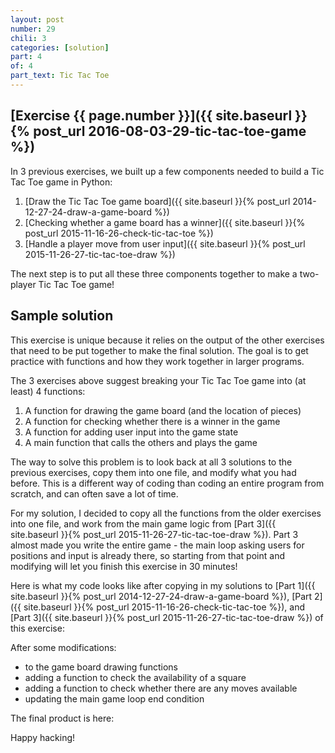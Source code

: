 ```yaml
---
layout: post
number: 29
chili: 3
categories: [solution]
part: 4
of: 4
part_text: Tic Tac Toe
---
```


## [Exercise {{ page.number }}]({{ site.baseurl }}{% post_url 2016-08-03-29-tic-tac-toe-game %})

In 3 previous exercises, we built up a few components needed to build a Tic Tac Toe game in Python:

1. [Draw the Tic Tac Toe game board]({{ site.baseurl }}{% post_url 2014-12-27-24-draw-a-game-board %})
2. [Checking whether a game board has a winner]({{ site.baseurl }}{% post_url 2015-11-16-26-check-tic-tac-toe %})
3. [Handle a player move from user input]({{ site.baseurl }}{% post_url 2015-11-26-27-tic-tac-toe-draw %})

The next step is to put all these three components together to make a two-player Tic Tac Toe game!

## Sample solution

This exercise is unique because it relies on the output of the other exercises that need to be put together to make the final solution. The goal is to get practice with functions and how they work together in larger programs.

The 3 exercises above suggest breaking your Tic Tac Toe game into (at least) 4 functions:

1. A function for drawing the game board (and the location of pieces)
2. A function for checking whether there is a winner in the game
3. A function for adding user input into the game state
4. A main function that calls the others and plays the game

The way to solve this problem is to look back at all 3 solutions to the previous exercises, copy them into one file, and modify what you had before. This is a different way of coding than coding an entire program from scratch, and can often save a lot of time.

For my solution, I decided to copy all the functions from the older exercises into one file, and work from the main game logic from [Part 3]({{ site.baseurl }}{% post_url 2015-11-26-27-tic-tac-toe-draw %}). Part 3 almost made you write the entire game - the main loop asking users for positions and input is already there, so starting from that point and modifying will let you finish this exercise in 30 minutes!

Here is what my code looks like after copying in my solutions to [Part 1]({{ site.baseurl }}{% post_url 2014-12-27-24-draw-a-game-board %}), [Part 2]({{ site.baseurl }}{% post_url 2015-11-16-26-check-tic-tac-toe %}), and [Part 3]({{ site.baseurl }}{% post_url 2015-11-26-27-tic-tac-toe-draw %}) of this exercise:

<script src="https://gist.github.com/mprat/8783e0b4b3eba243ca125a522f4e0ac9.js"></script>

After some modifications:

* to the game board drawing functions
* adding a function to check the availability of a square
* adding a function to check whether there are any moves available
* updating the main game loop end condition

The final product is here:

<script src="https://gist.github.com/mprat/921095c93cdaa4f0a8cfcc131f261f1d.js"></script>

Happy hacking!